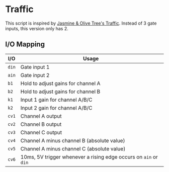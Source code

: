 # Traffic

This script is inspired by [Jasmine & Olive Tree's Traffic](https://jasmineandolivetrees.com/products/traffic).
Instead of 3 gate inputs, this version only has 2.

## I/O Mapping

| I/O           | Usage
|---------------|-------------------------------------------------------------------|
| `din`         | Gate input 1                                                      |
| `ain`         | Gate input 2                                                      |
| `b1`          | Hold to adjust gains for channel A                                |
| `b2`          | Hold to adjust gains for channel B                                |
| `k1`          | Input 1 gain for channel A/B/C                                    |
| `k2`          | Input 2 gain for channel A/B/C                                    |
| `cv1`         | Channel A output                                                  |
| `cv2`         | Channel B output                                                  |
| `cv3`         | Channel C output                                                  |
| `cv4`         | Channel A minus channel B (absolute value)                        |
| `cv5`         | Channel A minus channel C (absolute value)                        |
| `cv6`         | 10ms, 5V trigger whenever a rising edge occurs on `ain` or `din`  |
